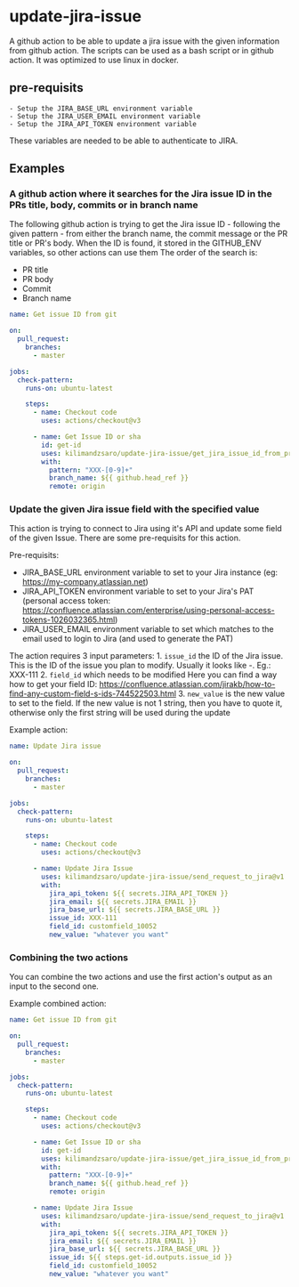 # update-jira-issue
A github action to be able to update a jira issue with the given information from github action.
The scripts can be used as a bash script or in github action. It was optimized to use linux in docker.

## pre-requisits
    - Setup the JIRA_BASE_URL environment variable
    - Setup the JIRA_USER_EMAIL environment variable
    - Setup the JIRA_API_TOKEN environment variable
These variables are needed to be able to authenticate to JIRA.

## Examples

### A github action where it searches for the Jira issue ID in the PRs title, body, commits or in branch name

The following github action is trying to get the Jira issue ID - following the given pattern - from either the branch name, the commit message or the PR title or PR's body. When the ID is found, it stored in the GITHUB_ENV variables, so other actions can use them
The order of the search is:
  - PR title
  - PR body
  - Commit
  - Branch name

```yaml
name: Get issue ID from git

on:
  pull_request:
    branches:
      - master

jobs:
  check-pattern:
    runs-on: ubuntu-latest

    steps:
      - name: Checkout code
        uses: actions/checkout@v3

      - name: Get Issue ID or sha
        id: get-id
        uses: kilimandzsaro/update-jira-issue/get_jira_issue_id_from_pr_commit_branch@v1
        with: 
          pattern: "XXX-[0-9]+"
          branch_name: ${{ github.head_ref }}
          remote: origin

```

### Update the given Jira issue field with the specified value

This action is trying to connect to Jira using it's API and update some field of the given Issue. There are some pre-requisits for this action.

Pre-requisits:
  - JIRA_BASE_URL environment variable to set to your Jira instance (eg: https://my-company.atlassian.net)
  - JIRA_API_TOKEN environment variable to set to your Jira's PAT (personal access token: https://confluence.atlassian.com/enterprise/using-personal-access-tokens-1026032365.html)
  - JIRA_USER_EMAIL environment variable to set which matches to the email used to login to Jira (and used to generate the PAT)

The action requires 3 input parameters:
      1. `issue_id` the ID of the Jira issue. 
         This is the ID of the issue you plan to modify. Usually it looks like <PROJECTKEY>-<NUMBERS>. Eg.: XXX-111
      2. `field_id` which needs to be modified
         Here you can find a way how to get your field ID: https://confluence.atlassian.com/jirakb/how-to-find-any-custom-field-s-ids-744522503.html
      3. `new_value` is the new value to set to the field.
         If the new value is not 1 string, then you have to quote it, otherwise only the first string will be used during the update

Example action:

```yaml
name: Update Jira issue

on:
  pull_request:
    branches:
      - master

jobs:
  check-pattern:
    runs-on: ubuntu-latest

    steps:
      - name: Checkout code
        uses: actions/checkout@v3

      - name: Update Jira Issue
        uses: kilimandzsaro/update-jira-issue/send_request_to_jira@v1
        with: 
          jira_api_token: ${{ secrets.JIRA_API_TOKEN }}
          jira_email: ${{ secrets.JIRA_EMAIL }}
          jira_base_url: ${{ secrets.JIRA_BASE_URL }}
          issue_id: XXX-111
          field_id: customfield_10052
          new_value: "whatever you want"

```

### Combining the two actions

You can combine the two actions and use the first action's output as an input to the second one.

Example combined action:

```yaml
name: Get issue ID from git

on:
  pull_request:
    branches:
      - master

jobs:
  check-pattern:
    runs-on: ubuntu-latest

    steps:
      - name: Checkout code
        uses: actions/checkout@v3

      - name: Get Issue ID or sha
        id: get-id
        uses: kilimandzsaro/update-jira-issue/get_jira_issue_id_from_pr_commit_branch@v1
        with: 
          pattern: "XXX-[0-9]+"
          branch_name: ${{ github.head_ref }}
          remote: origin

      - name: Update Jira Issue
        uses: kilimandzsaro/update-jira-issue/send_request_to_jira@v1
        with: 
          jira_api_token: ${{ secrets.JIRA_API_TOKEN }}
          jira_email: ${{ secrets.JIRA_EMAIL }}
          jira_base_url: ${{ secrets.JIRA_BASE_URL }}
          issue_id: ${{ steps.get-id.outputs.issue_id }}
          field_id: customfield_10052
          new_value: "whatever you want"

```